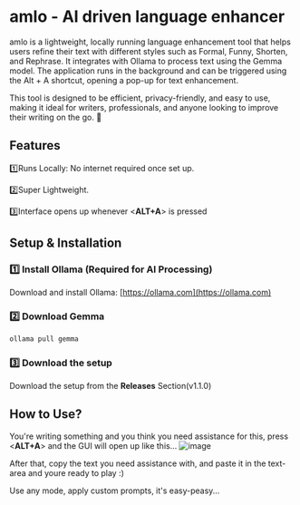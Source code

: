 # amlo - AI driven language enhancer
amlo is a lightweight, locally running language enhancement tool that helps users refine their text with different styles such as Formal, Funny, Shorten, and Rephrase. It integrates with Ollama to process text using the Gemma model. The application runs in the background and can be triggered using the Alt + A shortcut, opening a pop-up for text enhancement.

This tool is designed to be efficient, privacy-friendly, and easy to use, making it ideal for writers, professionals, and anyone looking to improve their writing on the go. 🚀

## Features
1️⃣Runs Locally: No internet required once set up.

2️⃣Super Lightweight.

3️⃣Interface opens up whenever <**ALT+A**> is pressed

## Setup & Installation
### **1️⃣ Install Ollama (Required for AI Processing)**  
Download and install Ollama: [https://ollama.com](https://ollama.com) 
### **2️⃣ Download Gemma**
```sh
ollama pull gemma
```
### **3️⃣ Download the setup**
Download the setup from the **Releases** Section(v1.1.0)


## How to Use?
You're writing something and you think you need assistance for this, press <**ALT+A**> and the GUI will open up like this...
![image](https://github.com/user-attachments/assets/18748375-da73-4db8-a7e4-827deafa11ed)

After that, copy the text you need assistance with, and paste it in the text-area and youre ready to play :)

Use any mode, apply custom prompts, it's easy-peasy...

